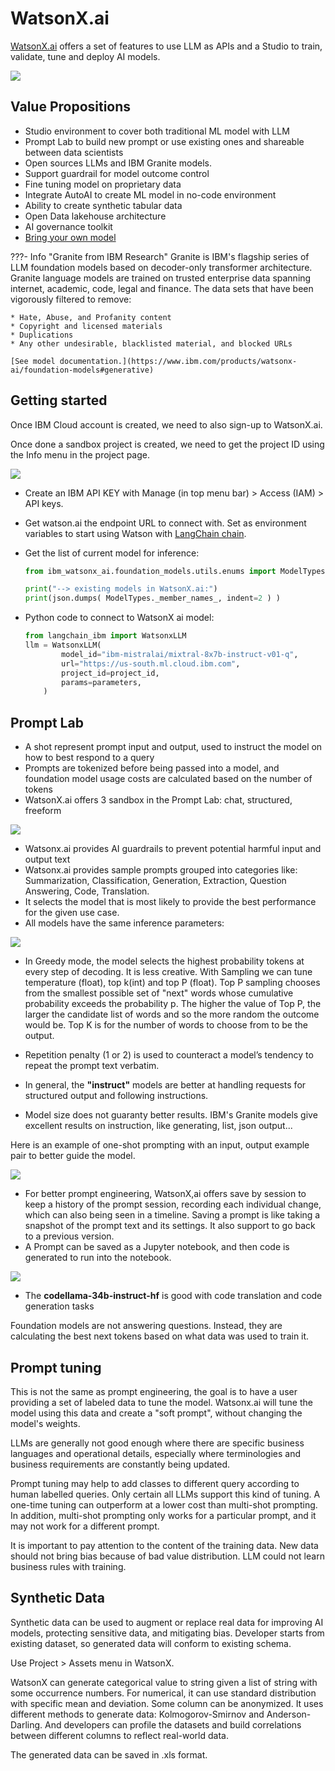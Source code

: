# WatsonX.ai

[WatsonX.ai](https://www.ibm.com/products/watsonx-ai) offers a set of features to use LLM as APIs and a Studio to train, validate, tune and deploy AI models. 

![](./images/watsonx.ai.main.PNG)

## Value Propositions

* Studio environment to cover both traditional ML model with LLM
* Prompt Lab to build new prompt or use existing ones and shareable between data scientists
* Open sources LLMs and IBM Granite models.
* Support guardrail for model outcome control
* Fine tuning model on proprietary data
* Integrate AutoAI to create ML model in no-code environment
* Ability to create synthetic tabular data
* Open Data lakehouse architecture
* AI governance toolkit
* [Bring your own model](https://www.ibm.com/blog/announcement/bringing-your-own-custom-foundation-model-to-watsonx-ai/)


???- Info "Granite from IBM Research"
    Granite is IBM's flagship series of LLM foundation models based on decoder-only transformer architecture. Granite language models are trained on trusted enterprise data spanning internet, academic, code, legal and finance. The data sets that have been vigorously filtered to remove:

    * Hate, Abuse, and Profanity content 
    * Copyright and licensed materials 
    * Duplications 
    * Any other undesirable, blacklisted material, and blocked URLs 
    
    [See model documentation.](https://www.ibm.com/products/watsonx-ai/foundation-models#generative)

## Getting started

Once IBM Cloud account is created, we need to also sign-up to WatsonX.ai.

Once done a sandbox project is created, we need to get the project ID using the Info menu in the project page.

![](./images/watsonx-project.png)

* Create an IBM API KEY with Manage (in top menu bar) > Access (IAM) > API keys.
* Get watson.ai the endpoint URL to connect with. Set as environment variables to start using Watson with [LangChain chain](https://python.langchain.com/docs/integrations/llms/ibm_watsonx).
* Get the list of current model for inference:

    ```python
    from ibm_watsonx_ai.foundation_models.utils.enums import ModelTypes

    print("--> existing models in WatsonX.ai:")
    print(json.dumps( ModelTypes._member_names_, indent=2 ) )
    ```

* Python code to connect to WatsonX ai model:

    ```python
    from langchain_ibm import WatsonxLLM
    llm = WatsonxLLM(
            model_id="ibm-mistralai/mixtral-8x7b-instruct-v01-q",
            url="https://us-south.ml.cloud.ibm.com",
            project_id=project_id,
            params=parameters,
        )
    ```

## Prompt Lab

* A shot represent prompt input and output, used to instruct the model on how to best respond to a query
* Prompts are tokenized before being passed into a model, and foundation model usage costs are calculated based on the number of tokens
* WatsonX.ai offers 3 sandbox in the Prompt Lab: chat, structured, freeform

![](./images/prompt-lab-struct.PNG)

* Watsonx.ai provides AI guardrails to prevent potential harmful input and output text
* Watsonx.ai provides sample prompts grouped into categories like: Summarization, Classification, Generation, 
Extraction, Question Answering, Code, Translation.
* It selects the model that is most likely to provide the best performance for the given use case.
* All models have the same inference parameters:

![](./images/model-parameters.PNG)

* In Greedy mode, the model selects the highest probability tokens at every step of decoding. It is less creative. With Sampling we can tune temperature (float), top k(int) and top P (float). Top P sampling chooses from the smallest possible set of "next" words whose cumulative probability exceeds the probability p. The higher the value of Top P, the larger the candidate list of words and so the more random the outcome would be. Top K is for the number of words to choose from to be the output.
* Repetition penalty (1 or 2) is used to counteract a model’s tendency to repeat the prompt text verbatim.

* In general, the **"instruct"** models are better at handling requests for structured output and following instructions.
* Model size does not guaranty better results. IBM's Granite models give excellent results on instruction, like generating, list, json output...

Here is an example of one-shot prompting with an input, output example pair to better guide the model.

![](./images/one-shot-prompt.PNG)

* For better prompt engineering, WatsonX,ai offers save by session to keep a  history of the prompt 
session, recording each individual change, which can also being seen in a timeline. Saving a prompt is like taking a snapshot of the prompt text and its settings. It also support to go back to a previous version.
* A Prompt can be saved as a Jupyter notebook, and then code is generated to run into the notebook.

![](./images/prompt-to-notebook.PNG)

* The **codellama-34b-instruct-hf** is good with code translation and code generation tasks

Foundation models are not answering questions. Instead, they are calculating the best next tokens based on what data was used to train it.


## Prompt tuning

This is not the same as prompt engineering, the goal is to have a user providing a set of labeled data to tune the model. Watsonx.ai will tune the model using this data and create a "soft prompt", without changing the model's weights.

LLMs are generally not good enough where there are specific business languages and operational details, especially where terminologies and business requirements are constantly being updated. 

Prompt tuning may help to add classes to different query according to human labelled queries. Only certain all LLMs support this kind of tuning. A one-time tuning can outperform at a lower cost than multi-shot prompting. In addition, multi-shot prompting only works for a particular prompt, and it may not work for a different prompt.

It is important to pay attention to the content of the training data. New data should not bring bias because of bad value distribution. LLM could not learn business rules with training.

## Synthetic Data

Synthetic data can be used to augment or replace real data for improving AI models, protecting sensitive data, and mitigating bias. Developer starts from existing dataset, so generated data will conform to existing schema.

Use Project > Assets menu in WatsonX.

WatsonX can generate categorical value to string given a list of string with some occurrence numbers. For numerical, it can use standard distribution with specific mean and deviation. Some column can be anonymized. It uses different methods to generate data: Kolmogorov-Smirnov and Anderson-Darling. And developers can profile the datasets and build correlations between different columns to reflect real-world data.

The generated data can be saved in .xls format. 